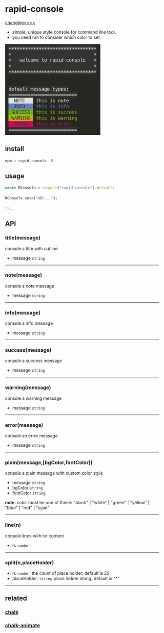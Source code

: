 # rapid-console

[changlog>>>>](./CHANGELOG.md)

- simple, unique style console for command line tool.
- you need not to consider which color to set.

![rapid console](./assets/example.png)

## install

```bash
npm i rapid-console -D
```

## usage

```js
const RConsole = require("rapid-console").default;

RConsole.note("ABC...");

//...
```

## API

### title(message)

console a title with outline

- message `string`

---

### note(message)

console a note message

- message `string`

---

### info(message)

console a info message

- message `string`

---

### success(message)

console a success message

- message `string`

---

### warning(message)

console a warning message

- message `string`

---

### error(message)

console an error message

- message `string`

---

### plain(message,[bgColor,fontColor])

console a plain message with custom color style

- message `string`
- bgColor `string`
- fontColor `string`

**note**: color must be one of these:
"black"
| "white"
| "green"
| "yellow"
| "blue"
| "red"
| "cyan"

---

### line(n)

console lines with no content

- n: `number`

---

### split(n,placeHolder)

- n: `number` the count of place holder, default is 20
- placeHolder: `string` place holder string, default is "\*"

---

## related

### [chalk](https://github.com/chalk/chalk)

### [chalk-animate](https://github.com/bokub/chalk-animation)
